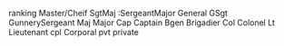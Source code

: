 ranking 
    Master/Cheif
    SgtMaj :SergeantMajor
    General
    GSgt GunnerySergeant
        Maj Major
        Cap Captain
    Bgen Brigadier
    Col Colonel
    Lt Lieutenant
    cpl Corporal
    pvt private

